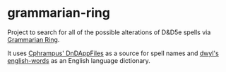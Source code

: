 # grammarian-ring

Project to search for all of the possible alterations of D&D5e spells via
[Grammarian Ring](https://theadventurezone.fandom.com/wiki/Ring_of_the_Grammarian).

It uses [Cphrampus' DnDAppFiles](https://github.com/Cphrampus/DnDAppFiles) as a
source for spell names and [dwyl's english-words](https://github.com/dwyl/english-words) as
an English language dictionary.
